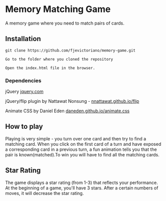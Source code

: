 # Memory Matching Game
A memory game where you need to match pairs of cards.

## Installation

```
git clone https://github.com/fjevictoriano/memory-game.git

Go to the folder where you cloned the repository

Open the index.html file in the browser.
```

### Dependencies


jQuery [jquery.com](https://jquery.com)

jQuery/flip plugin by Nattawat Nonsung - [nnattawat.github.io/flip](http://nnattawat.github.io/flip/)

Animate CSS by Daniel Eden [daneden.github.io/animate.css](https://daneden.github.io/animate.css/)

## How to play

Playing is very simple - you turn over one card and then try to find a matching card.
When you click on the first card of a turn and have exposed a corresponding card in a previous turn, a fun animation tells you that the pair is known(matched).To win you will have to find all the matching cards.

## Star Rating

The game displays a star rating (from 1-3) that reflects your performance. At the beginning of a game, you'll have 3 stars. After a certain numbers of  moves, it will decrease the star rating.
